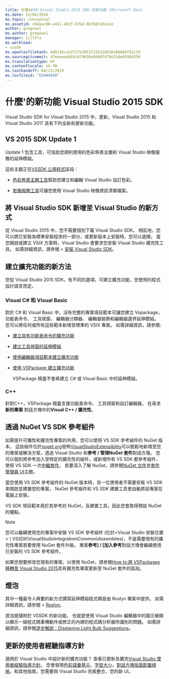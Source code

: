```yaml
---
title: 什麼&#39;Visual Studio 2015 SDK 的新功能 |Microsoft Docs
ms.date: 11/04/2016
ms.topic: conceptual
ms.assetid: c64aac80-a411-463f-b7bd-8b7607a52ece
author: gregvanl
ms.author: gregvanl
manager: jillfra
ms.workload:
- vssdk
ms.openlocfilehash: 4d0136c1e2f27e3053733b32d536e86684f62c39
ms.sourcegitcommit: 47eeeeadd84c879636e9d48747b615de69384356
ms.translationtype: HT
ms.contentlocale: zh-TW
ms.lasthandoff: 04/23/2019
ms.locfileid: "63444930"
---
```

# <a name="what39s-new-in-the-visual-studio-2015-sdk"></a>什麼&#39;的新功能 Visual Studio 2015 SDK
Visual Studio SDK for Visual Studio 2015 中，更新，Visual Studio 2015 和 Visual Studio 2017 具有下列全新和更新功能。

## <a name="vs-2015-sdk-update-1"></a>VS 2015 SDK Update 1
 Update 1 包含工具，可協助您順利使用的色彩佈景主題和 Visual Studio 映像服務的延伸模組。

 這些主題正在[VSSDK 公用程式](../extensibility/internals/vssdk-utilities.md)區段：

- [色彩佈景主題工具](../extensibility/internals/color-theming-tools.md)幫助您建立和編輯 Visual Studio 自訂色彩。

- [影像服務工具](../extensibility/internals/image-service-tools.md)可讓您使用 Visual Studio 映像資訊清單檔案。

## <a name="new-way-to-add-the-visual-studio-sdk-to-visual-studio"></a>將 Visual Studio SDK 新增至 Visual Studio 的新方式
 從 Visual Studio 2015 中，您不需要個別下載 Visual Studio SDK。 相反地，您可以將它安裝為標準安裝程序的一部分，或更新版本上安裝時，您可以選擇。 當您開啟或建立 VSIX 方案時，Visual Studio 會要求您安裝 Visual Studio 擴充性工具。 如需詳細資訊，請參閱 <<c0> [ 安裝 Visual Studio SDK](../extensibility/installing-the-visual-studio-sdk.md)。

## <a name="new-ways-of-creating-extensions"></a>建立擴充功能的新方法
 您從 Visual Studio 2015 SDK，有不同的選項，可建立擴充功能，您使用的程式設計語言而定。

### <a name="visual-c-and-visual-basic"></a>Visual C# 和 Visual Basic
 對於 C# 和 Visual Basic 中，沒有完整的專案項目範本可讓您建立 Vspackage，功能表命令、 工具視窗、 編輯器分類器、 編輯器裝飾和編輯器邊界延伸模組。 您可以將任何或所有這些範本新增至標準的 VSIX 專案。 如需詳細資訊，請參閱:

- [建立具有功能表命令的擴充功能](../extensibility/creating-an-extension-with-a-menu-command.md)

- [建立工具視窗的延伸模組](../extensibility/creating-an-extension-with-a-tool-window.md)

- [使用編輯器項目範本建立擴充功能](../extensibility/creating-an-extension-with-an-editor-item-template.md)

- [使用 VSPackage 建立擴充功能](../extensibility/creating-an-extension-with-a-vspackage.md)

     VSPackage 精靈不會再建立 C# 或 Visual Basic 中的延伸模組。

### <a name="c"></a>C++
 針對C++，VSPackage 精靈支援功能表命令、 工具視窗和自訂編輯器。 在尋求**新的專案** 對話方塊中的**Visual C++ / 擴充性**。

## <a name="vs-sdk-reference-assemblies-via-nuget"></a>透過 NuGet VS SDK 參考組件
 如需提升可攜性和擴充性專案的共用，您可以使用 VS SDK 參考組件的 NuGet 版本。 這些組件位於[nuget.org](http://www.nuget.org)發佈[VisualStudioExtensibility](http://www.nuget.org/profiles/VisualStudioExtensibility)可以輕鬆地新增至您的專案或解決方案，透過 Visual Studio 和**參考 / 管理NuGet 套件**對話方塊。 您可以個別將參考加入至特定的擴充性的組件，或新增所有 VS SDK 都參考組件，使用 VS SDK 一次[中繼套件](http://www.nuget.org/packages/VSSDK_Reference_Assemblies)。 若要深入了解 NuGet，請參閱[NuGet 文件](/NuGet)並[套件管理員 UI](/NuGet/Tools/Package-Manager-UI)主題。

 當您使用 VS SDK 參考組件的 NuGet 版本時，另一位使用者不需要安裝 VS SDK 來開啟並建置您的專案。  NuGet 參考組件和 VS SDK 建置工具會自動將該專案在電腦上安裝。

 VS SDK 項目範本用於其參考的 NuGet，及建置工具，因此您會取得預設 NuGet 的優點。

> [!NOTE]
> 您可以繼續使用您的專案中安裝 VS SDK 參考組件 (位於\<Visual Studio 安裝位置 > \ VSSDK\VisualStudioIntegration\Common\Assemblies)，不是需要現有的擴充性專案若要使用 NuGet 套件升級。  專案**參考] / [加入參考**對話方塊會繼續使用已安裝的 VS SDK 參考組件。
>
> 如果您想要修改您現有的專案，以使用 NuGet，請參閱[How to:將 VSPackages 移轉至 Visual Studio 2015](../extensibility/how-to-migrate-extensibility-projects-to-visual-studio-2015.md)具有擴充性專案更新至 NuGet 套件的區段。

## <a name="light-bulbs"></a>燈泡
 其中一種最令人興奮的新方式撰寫延伸模組程式碼是由 Roslyn 專案中提供。 如需詳細資訊，請參閱 < [Roslyn](https://github.com/dotnet/Roslyn)。

 燈泡是隨附於 VSSDK 的新功能。 也就是使用 Visual Studio 編輯器中的圖示展開以顯示一組程式碼重構動作或修正的內建的程式碼分析器所識別的問題。 如需詳細資訊，請參閱[逐步解說：Displaying Light Bulb Suggestions](../extensibility/walkthrough-displaying-light-bulb-suggestions.md)。

## <a name="updated-user-experience-guidelines"></a>更新的使用者經驗指導方針
 適用於 Visual Studio 中設計新的擴充功能？ 查看已更新及擴充[Visual Studio 使用者經驗指導方針](../extensibility/ux-guidelines/visual-studio-user-experience-guidelines.md)。  您會發現[色彩語彙基元](../extensibility/ux-guidelines/shared-colors-for-visual-studio.md)，[字型大小](../extensibility/ux-guidelines/fonts-and-formatting-for-visual-studio.md)，[對話方塊版面配置規格](../extensibility/ux-guidelines/layout-for-visual-studio.md)，和其他指南，您需要與 Visual Studio 完美整合，您的新 UI。